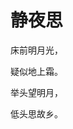 <!DOCTYPE html>
<html lang="en">
<head>
    <meta charset="UTF-8">
    <title>唐诗一首</title>
    <style type="text/css">
        body{
            background-image:url('./images/0/2.png');
        }
    </style>
</head>
<body>
<h1>静夜思</h1>
<p>床前明月光，</p>
<p>疑似地上霜。</p>
<p>举头望明月，</p>
<p>低头思故乡。</p>
<body>
</html>
